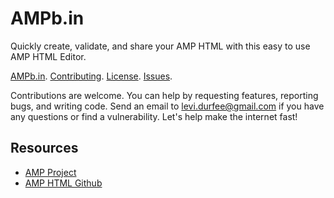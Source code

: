 # AMPb.in

Quickly create, validate, and share your AMP HTML with this easy to use AMP HTML Editor.

[AMPb.in](https://ampb.in/). [Contributing](CONTRIBUTING.md). [License](LICENSE).
[Issues](https://github.com/levidurfee/ampbin/issues).

Contributions are welcome. You can help by requesting features, reporting bugs, 
and writing code. Send an email to levi.durfee@gmail.com if you have any 
questions or find a vulnerability. Let's help make the internet fast!

## Resources

* [AMP Project][1]
* [AMP HTML Github][2]

[1]: https://www.ampproject.org/
[2]: https://github.com/ampproject/amphtml

